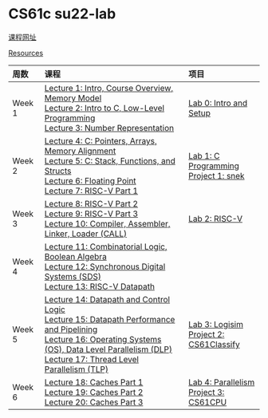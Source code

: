 # CS61c su22-lab

[课程网址](https://inst.eecs.berkeley.edu/~cs61c/su22/)

[Resources](https://inst.eecs.berkeley.edu/~cs61c/su22/resources/)

|**周数**|**课程**|**项目**|
|:------|:-------|:------|
|Week 1|[Lecture 1: Intro, Course Overview, Memory Model](https://inst.eecs.berkeley.edu/~cs61c/su22/lectures/lec01/)<br>[Lecture 2: Intro to C, Low-Level Programming](https://inst.eecs.berkeley.edu/~cs61c/su22/lectures/lec02/)<br>[Lecture 3: Number Representation](https://inst.eecs.berkeley.edu/~cs61c/su22/lectures/lec03/)|[Lab 0: Intro and Setup](https://inst.eecs.berkeley.edu/~cs61c/su22/labs/lab00/)|
|Week 2|[Lecture 4: C: Pointers, Arrays, Memory Alignment](https://inst.eecs.berkeley.edu/~cs61c/su22/lectures/lec04/)<br>[Lecture 5: C: Stack, Functions, and Structs](https://inst.eecs.berkeley.edu/~cs61c/su22/lectures/lec05/)<br>[Lecture 6: Floating Point](https://inst.eecs.berkeley.edu/~cs61c/su22/lectures/lec06/)<br>[Lecture 7: RISC-V Part 1](https://inst.eecs.berkeley.edu/~cs61c/su22/lectures/lec07/)|[Lab 1: C Programming](https://inst.eecs.berkeley.edu/~cs61c/su22/labs/lab01/)<br>[Project 1: snek](https://inst.eecs.berkeley.edu/~cs61c/su22/projects/proj1/)|
|Week 3|[Lecture 8: RISC-V Part 2](https://inst.eecs.berkeley.edu/~cs61c/su22/lectures/lec08/)<br>[Lecture 9: RISC-V Part 3](https://inst.eecs.berkeley.edu/~cs61c/su22/lectures/lec09/)<br>[Lecture 10: Compiler, Assembler, Linker, Loader (CALL)](https://inst.eecs.berkeley.edu/~cs61c/su22/lectures/lec10/)|[Lab 2: RISC-V](https://inst.eecs.berkeley.edu/~cs61c/su22/labs/lab02/)|
|Week 4|[Lecture 11: Combinatorial Logic, Boolean Algebra](https://inst.eecs.berkeley.edu/~cs61c/su22/lectures/lec11/)<br>[Lecture 12: Synchronous Digital Systems (SDS)](https://inst.eecs.berkeley.edu/~cs61c/su22/lectures/lec12/)<br>[Lecture 13: RISC-V Datapath](https://inst.eecs.berkeley.edu/~cs61c/su22/lectures/lec13/)||
|Week 5|[Lecture 14: Datapath and Control Logic](https://inst.eecs.berkeley.edu/~cs61c/su22/lectures/lec14/)<br>[Lecture 15: Datapath Performance and Pipelining](https://inst.eecs.berkeley.edu/~cs61c/su22/lectures/lec15/)<br>[Lecture 16: Operating Systems (OS), Data Level Parallelism (DLP)](https://inst.eecs.berkeley.edu/~cs61c/su22/lectures/lec16/)<br>[Lecture 17: Thread Level Parallelism (TLP)](https://inst.eecs.berkeley.edu/~cs61c/su22/lectures/lec17/)|[Lab 3: Logisim](https://inst.eecs.berkeley.edu/~cs61c/su22/labs/lab03/)<br>[Project 2: CS61Classify](https://inst.eecs.berkeley.edu/~cs61c/su22/projects/proj2/)|
|Week 6|[Lecture 18: Caches Part 1](https://inst.eecs.berkeley.edu/~cs61c/su22/lectures/lec18/)<br>[Lecture 19: Caches Part 2](https://inst.eecs.berkeley.edu/~cs61c/su22/lectures/lec19/)<br>[Lecture 20: Caches Part 3](https://inst.eecs.berkeley.edu/~cs61c/su22/lectures/lec20/)|[Lab 4: Parallelism](https://inst.eecs.berkeley.edu/~cs61c/su22/labs/lab04/)<br>[Project 3: CS61CPU](https://inst.eecs.berkeley.edu/~cs61c/su22/projects/proj3/)|

